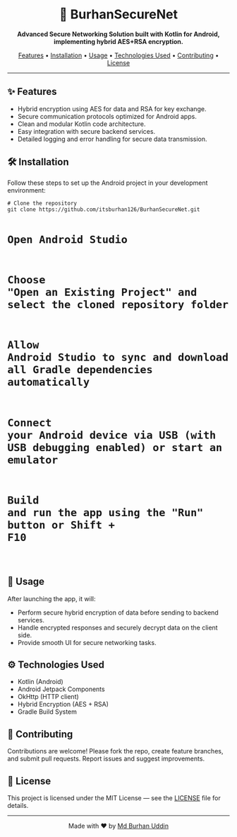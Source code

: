 <h1 align="center">🚀 BurhanSecureNet</h1>

<p align="center">
  <strong>Advanced Secure Networking Solution built with Kotlin for Android, implementing hybrid AES+RSA encryption.</strong>
</p>

<p align="center">
  <a href="#features">Features</a> •
  <a href="#installation">Installation</a> •
  <a href="#usage">Usage</a> •
  <a href="#technologies-used">Technologies Used</a> •
  <a href="#contributing">Contributing</a> •
  <a href="#license">License</a>
</p>

<hr />

<h2 id="features">✨ Features</h2>
<ul>
  <li>Hybrid encryption using AES for data and RSA for key exchange.</li>
  <li>Secure communication protocols optimized for Android apps.</li>
  <li>Clean and modular Kotlin code architecture.</li>
  <li>Easy integration with secure backend services.</li>
  <li>Detailed logging and error handling for secure data transmission.</li>
</ul>

<h2 id="installation">🛠️ Installation</h2>
<p>Follow these steps to set up the Android project in your development environment:</p>
<pre><code># Clone the repository
git clone https://github.com/itsburhan126/BurhanSecureNet.git

# Open Android Studio

# Choose "Open an Existing Project" and select the cloned repository folder

# Allow Android Studio to sync and download all Gradle dependencies automatically

# Connect your Android device via USB (with USB debugging enabled) or start an emulator

# Build and run the app using the "Run" button or <kbd>Shift</kbd> + <kbd>F10</kbd>
</code></pre>

<h2 id="usage">🎯 Usage</h2>
<p>After launching the app, it will:</p>
<ul>
  <li>Perform secure hybrid encryption of data before sending to backend services.</li>
  <li>Handle encrypted responses and securely decrypt data on the client side.</li>
  <li>Provide smooth UI for secure networking tasks.</li>
</ul>

<h2 id="technologies-used">⚙️ Technologies Used</h2>
<ul>
  <li>Kotlin (Android)</li>
  <li>Android Jetpack Components</li>
  <li>OkHttp (HTTP client)</li>
  <li>Hybrid Encryption (AES + RSA)</li>
  <li>Gradle Build System</li>
</ul>

<h2 id="contributing">🤝 Contributing</h2>
<p>Contributions are welcome! Please fork the repo, create feature branches, and submit pull requests. Report issues and suggest improvements.</p>

<h2 id="license">📄 License</h2>
<p>This project is licensed under the MIT License — see the <a href="LICENSE">LICENSE</a> file for details.</p>

<hr />

<p align="center">
  Made with ❤️ by <a href="https://github.com/itsburhan126">Md Burhan Uddin</a>
</p>
